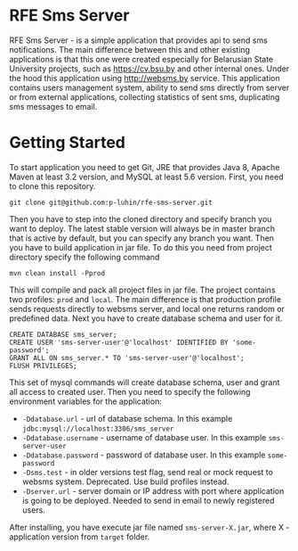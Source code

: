 # RFE Sms Server
RFE Sms Server - is a simple application that provides api to send sms notifications. The main difference between this and other existing applications is that this one were created especially for Belarusian State University projects, such as https://cv.bsu.by and other internal ones. Under the hood this application using http://websms.by service.
This application contains users management system, ability to send sms directly from server or from external applications, collecting statistics of sent sms, duplicating sms messages to email.

# Getting Started
To start application you need to get Git, JRE that provides Java 8, Apache Maven at least 3.2 version, and MySQL at least 5.6 version.
First, you need to clone this repository.
```
git clone git@github.com:p-luhin/rfe-sms-server.git
```
Then you have to step into the cloned directory and specify branch you want to deploy. The latest stable version will always be in master branch that is active by default, but you can specify any branch you want.
Then you have to build application in jar file. To do this you need from project directory specify the following command
```
mvn clean install -Pprod
```
This will compile and pack all project files in jar file.
The project contains two profiles: ```prod``` and ```local```. The main difference is that production profile sends requests directly to websms server, and local one returns random or predefined data.
Next you have to create database schema and user for it.
```
CREATE DATABASE sms_server;
CREATE USER 'sms-server-user'@'localhost' IDENTIFIED BY 'some-password';
GRANT ALL ON sms_server.* TO 'sms-server-user'@'localhost';
FLUSH PRIVILEGES;
```
This set of mysql commands will create database schema, user and grant all access to created user.
Then you need to specify the following environment variables for the application:
* ```-Ddatabase.url``` - url of database schema. In this example ```jdbc:mysql://localhost:3306/sms_server```
* ```-Ddatabase.username``` - username of database user. In this example ```sms-server-user```
* ```-Ddatabase.password``` - password of database user. In this example ```some-password```
* ```-Dsms.test``` - in older versions test flag, send real or mock request to websms system. Deprecated. Use build profiles instead.
* ```-Dserver.url``` - server domain or IP address with port where application is going to be deployed. Needed to send in email to newly registered users.

After installing, you have execute jar file named ```sms-server-X.jar```, where X - application version from ```target``` folder.
